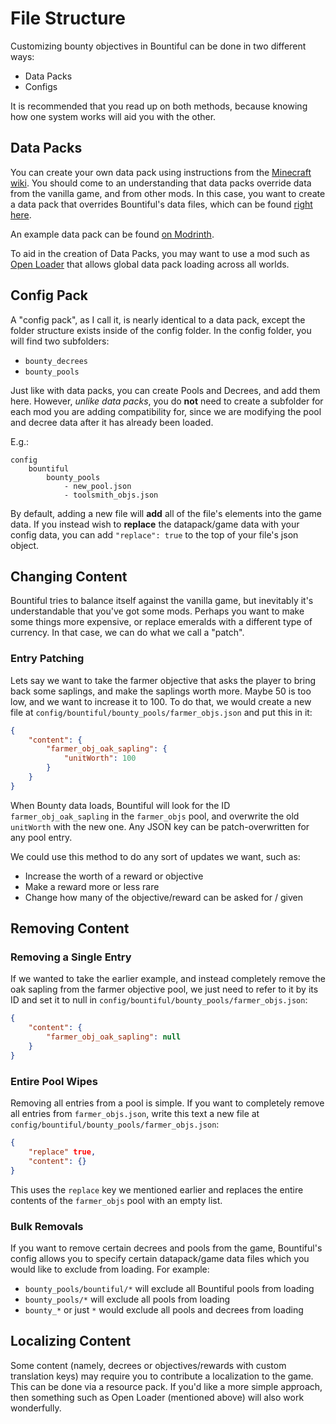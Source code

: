 
# File Structure

Customizing bounty objectives in Bountiful can be done in two different ways:
* Data Packs
* Configs

It is recommended that you read up on both methods, because knowing how one system
works will aid you with the other.

## Data Packs

You can create your own data pack using instructions
from the [Minecraft wiki](https://minecraft.fandom.com/wiki/Data_pack). You
should come to an understanding that data packs override data from the vanilla
game, and from other mods. In this case, you want to create a data pack that
overrides Bountiful's data files, which can be found 
[right here](https://github.com/ejektaflex/Bountiful/tree/6.0.3-1.20.1/datagen/data/content/common/bountiful).

An example data pack can be found [on Modrinth](https://modrinth.com/datapack/bountiful-examplepack).

To aid in the creation of Data Packs, you may want to use a mod such as [Open Loader](https://www.curseforge.com/minecraft/mc-mods/open-loader)
that allows global data pack loading across all worlds.


## Config Pack

A "config pack", as I call it, is nearly identical to a data pack, except
the folder structure exists inside of the config folder. In the config folder,
you will find two subfolders:
* `bounty_decrees`
* `bounty_pools`

Just like with data packs, you can create Pools and Decrees, and add them here. 
However, *unlike data packs*, you do **not** need to create a subfolder for each mod you
are adding compatibility for, since we are modifying the pool and decree data after 
it has already been loaded. 

E.g.:

```
config
    bountiful
        bounty_pools
            - new_pool.json
            - toolsmith_objs.json
```

By default, adding a new file will **add** all of the file's elements into the game data.
If you instead wish to **replace** the datapack/game data with your config data, you can add
`"replace": true` to the top of your file's json object.


## Changing Content

Bountiful tries to balance itself against the vanilla game, but inevitably it's understandable that you've got some mods.
Perhaps you want to make some things more expensive, or replace emeralds with a different type of currency. In that case,
we can do what we call a "patch".

### Entry Patching

Lets say we want to take the farmer objective that asks the player to bring back some saplings, and make the saplings worth more.
Maybe 50 is too low, and we want to increase it to 100. To do that, we would create a new file at 
`config/bountiful/bounty_pools/farmer_objs.json` and put this in it:


```json
{
	"content": {
        "farmer_obj_oak_sapling": {
            "unitWorth": 100
        }
    }
}
```

When Bounty data loads, Bountiful will look for the ID `farmer_obj_oak_sapling` in the `farmer_objs` pool, and overwrite the 
old `unitWorth` with the new one. Any JSON key can be patch-overwritten for any pool entry.

We could use this method to do any sort of updates we want, such as:
* Increase the worth of a reward or objective
* Make a reward more or less rare
* Change how many of the objective/reward can be asked for / given


## Removing Content


### Removing a Single Entry

If we wanted to take the earlier example, and instead completely remove the oak sapling from the farmer objective pool,
we just need to refer to it by its ID and set it to null in `config/bountiful/bounty_pools/farmer_objs.json`:

```json
{
	"content": {
        "farmer_obj_oak_sapling": null
    }
}
```


### Entire Pool Wipes

Removing all entries from a pool is simple. If you want to completely remove all entries from `farmer_objs.json`,
write this text a new file at `config/bountiful/bounty_pools/farmer_objs.json`:

```json
{
    "replace" true,
	"content": {}
}
```

This uses the `replace` key we mentioned earlier and replaces the entire contents of the `farmer_objs` pool with an empty list.

### Bulk Removals

If you want to remove certain decrees and pools from the game, Bountiful's config allows you to specify
certain datapack/game data files which you would like to exclude from loading. For example:
* `bounty_pools/bountiful/*` will exclude all Bountiful pools from loading
* `bounty_pools/*` will exclude all pools from loading
* `bounty_*` or just `*` would exclude all pools and decrees from loading 


## Localizing Content

Some content (namely, decrees or objectives/rewards with custom translation keys) may require you to contribute a 
localization to the game. This can be done via a resource pack. If you'd like a more simple approach, then something
such as Open Loader (mentioned above) will also work wonderfully.

